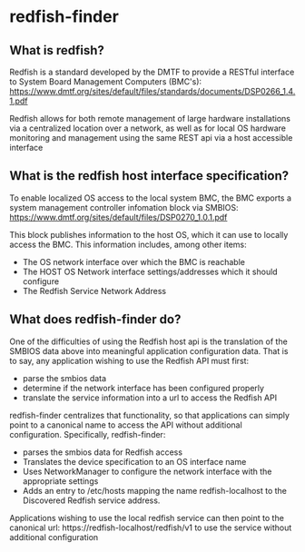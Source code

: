# redfish-finder


## What is redfish?
Redfish is a standard developed by the DMTF to provide a RESTful interface to
System Board Management Computers (BMC's):
https://www.dmtf.org/sites/default/files/standards/documents/DSP0266_1.4.1.pdf

Redfish allows for both remote management of large hardware installations via a
centralized location over a network, as well as for local OS hardware monitoring
and management using the same REST api via a host accessible interface

## What is the redfish host interface specification?
To enable localized OS access to the local system BMC, the BMC exports a system
management controller infomation block via SMBIOS:
https://www.dmtf.org/sites/default/files/DSP0270_1.0.1.pdf

This block publishes information to the host OS, which it can use to locally
access the BMC.  This information includes, among other items:
* The OS network interface over which the BMC is reachable
* The HOST OS Network interface settings/addresses which it should configure
* The Redfish Service Network Address


## What does redfish-finder do?
One of the difficulties of using the Redfish host api is the translation of the
SMBIOS data above into meaningful application configuration data.  That is to
say, any application wishing to use the Redfish API must first:
* parse the smbios data
* determine if the network interface has been configured properly
* translate the service information into a url to access the Redfish API

redfish-finder centralizes that functionality, so that applications can simply
point to a canonical name to access the API without additional configuration.
Specifically, redfish-finder:
* parses the smbios data for Redfish access
* Translates the device specification to an OS interface name
* Uses NetworkManager to configure the network interface with the appropriate
settings
* Adds an entry to /etc/hosts mapping the name redfish-localhost to the
Discovered Redfish service address.

Applications wishing to use the local redfish service can then point to the
canonical url:
https://redfish-localhost/redfish/v1
to use the service without additional configuration

